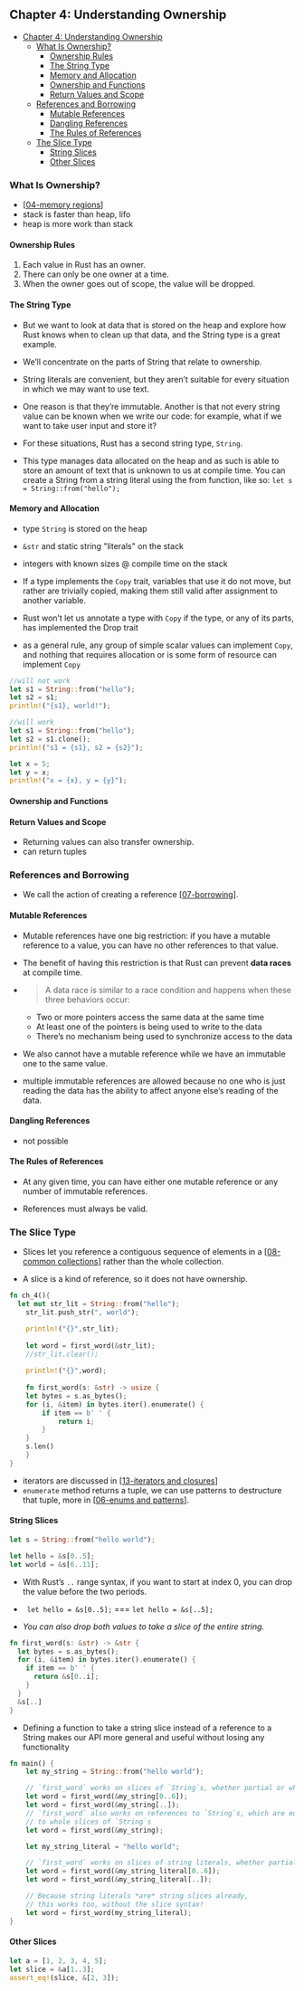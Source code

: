## Chapter 4: Understanding Ownership 

- [Chapter 4: Understanding Ownership](#chapter-4-understanding-ownership)
  - [What Is Ownership?](#what-is-ownership)
    - [Ownership Rules](#ownership-rules)
    - [The String Type](#the-string-type)
    - [Memory and Allocation](#memory-and-allocation)
    - [Ownership and Functions](#ownership-and-functions)
    - [Return Values and Scope](#return-values-and-scope)
  - [References and Borrowing](#references-and-borrowing)
    - [Mutable References](#mutable-references)
    - [Dangling References](#dangling-references)
    - [The Rules of References](#the-rules-of-references)
  - [The Slice Type](#the-slice-type)
    - [String Slices](#string-slices)
    - [Other Slices](#other-slices)

### What Is Ownership? 

- [[04-memory regions]]
- stack is faster than heap, lifo 
- heap is more work than stack 

#### Ownership Rules 

1. Each value in Rust has an owner.
2. There can only be one owner at a time.
3. When the owner goes out of scope, the value will be dropped.

#### The String Type 
- But we want to look at data that is stored on the heap and explore how Rust knows when to clean up that data, and the String type is a great example.

- We’ll concentrate on the parts of String that relate to ownership.

- String literals are convenient, but they aren’t suitable for every situation in which we may want to use text.

- One reason is that they’re immutable. Another is that not every string value can be known when we write our code: for example, what if we want to take user input and store it?

- For these situations, Rust has a second string type, `String`. 

- This type manages data allocated on the heap and as such is able to store an amount of text that is unknown to us at compile time. You can create a String from a string literal using the from function, like so: ```let s = String::from("hello");```

#### Memory and Allocation 

- type `String` is stored on the heap 

- `&str` and static string "literals" on the stack 

- integers with known sizes @ compile time on the stack 

- If a type implements the `Copy` trait, variables that use it do not move, but rather are trivially copied, making them still valid after assignment to another variable.

- Rust won’t let us annotate a type with `Copy` if the type, or any of its parts, has implemented the Drop trait

- as a general rule, any group of simple scalar values can implement `Copy`, and nothing that requires allocation or is some form of resource can implement `Copy`

```rs 
//will not work
let s1 = String::from("hello");
let s2 = s1;
println!("{s1}, world!");

//will work
let s1 = String::from("hello");
let s2 = s1.clone();
println!("s1 = {s1}, s2 = {s2}");

let x = 5;
let y = x;
println!("x = {x}, y = {y}");
```

#### Ownership and Functions 

#### Return Values and Scope 

- Returning values can also transfer ownership. 
- can return tuples

### References and Borrowing 

- We call the action of creating a reference [[07-borrowing]].

#### Mutable References 

- Mutable references have one big restriction: if you have a mutable reference to a value, you can have no other references to that value.

- The benefit of having this restriction is that Rust can prevent __data races__ at compile time. 

- > A data race is similar to a race condition and happens when these three behaviors occur:
  - Two or more pointers access the same data at the same time
  - At least one of the pointers is being used to write to the data
  - There’s no mechanism being used to synchronize access to the data

- We also cannot have a mutable reference while we have an immutable one to the same value.

- multiple immutable references are allowed because no one who is just reading the data has the ability to affect anyone else’s reading of the data.


#### Dangling References 

- not possible

#### The Rules of References 

- At any given time, you can have either one mutable reference or any number of immutable references.

- References must always be valid.

### The Slice Type 

- Slices let you reference a contiguous sequence of elements in a [[08-common collections]] rather than the whole collection. 

- A slice is a kind of reference, so it does not have ownership.

```rust
fn ch_4(){
  let mut str_lit = String::from("hello");
	str_lit.push_str(", world");

	println!("{}",str_lit);	
	
	let word = first_word(&str_lit);
	//str_lit.clear();
	
	println!("{}",word);
	
	fn first_word(s: &str) -> usize {
    let bytes = s.as_bytes();
    for (i, &item) in bytes.iter().enumerate() {
        if item == b' ' {
            return i;
        }
    }
    s.len()
	}  
}
```

- iterators are discussed in [[13-iterators and closures]]
- `enumerate` method returns a tuple, we can use patterns to destructure that tuple, more in [[06-enums and patterns]].

#### String Slices 

```rs 
let s = String::from("hello world");

let hello = &s[0..5];
let world = &s[6..11];
```

- With Rust’s `..` range syntax, if you want to start at index 0, you can drop the value before the two periods.

- ``` let hello = &s[0..5];``` === ```let hello = &s[..5];```

- _You can also drop both values to take a slice of the entire string._

```rs 
fn first_word(s: &str) -> &str {
  let bytes = s.as_bytes();
  for (i, &item) in bytes.iter().enumerate() {
    if item == b' ' {
      return &s[0..i];
    }
  }		
  &s[..]
}
```

- Defining a function to take a string slice instead of a reference to a String makes our API more general and useful without losing any functionality

```rs 
fn main() {
    let my_string = String::from("hello world");

    // `first_word` works on slices of `String`s, whether partial or whole
    let word = first_word(&my_string[0..6]);
    let word = first_word(&my_string[..]);
    // `first_word` also works on references to `String`s, which are equivalent
    // to whole slices of `String`s
    let word = first_word(&my_string);

    let my_string_literal = "hello world";

    // `first_word` works on slices of string literals, whether partial or whole
    let word = first_word(&my_string_literal[0..6]);
    let word = first_word(&my_string_literal[..]);

    // Because string literals *are* string slices already,
    // this works too, without the slice syntax!
    let word = first_word(my_string_literal);
}
```


#### Other Slices 

```rs 
let a = [1, 2, 3, 4, 5];
let slice = &a[1..3];
assert_eq!(slice, &[2, 3]);
```

[//begin]: # "Autogenerated link references for markdown compatibility"
[04-memory regions]: <../rustaceans/01-foundations/04-memory regions> "04-memory regions"
[07-borrowing]: ../rustaceans/01-foundations/07-borrowing "07-borrowing"
[08-common collections]: <08-common collections> "08-common collections"
[13-iterators and closures]: <13-iterators and closures> "13-iterators and closures"
[06-enums and patterns]: <06-enums and patterns> "06-enums and patterns"
[//end]: # "Autogenerated link references"
